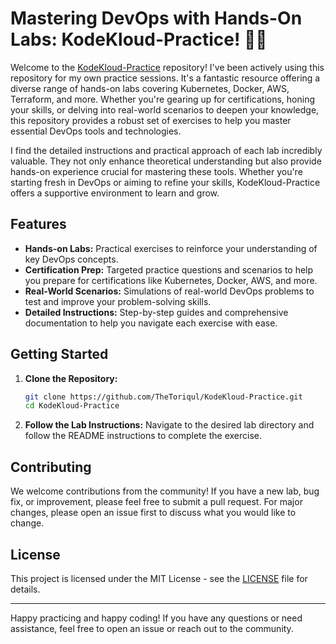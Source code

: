 # Mastering DevOps with Hands-On Labs: KodeKloud-Practice! 🌟🚀 

Welcome to the [KodeKloud-Practice](https://github.com/TheToriqul/KodeKloud-Practice) repository! I've been actively using this repository for my own practice sessions. It's a fantastic resource offering a diverse range of hands-on labs covering Kubernetes, Docker, AWS, Terraform, and more. Whether you're gearing up for certifications, honing your skills, or delving into real-world scenarios to deepen your knowledge, this repository provides a robust set of exercises to help you master essential DevOps tools and technologies.

I find the detailed instructions and practical approach of each lab incredibly valuable. They not only enhance theoretical understanding but also provide hands-on experience crucial for mastering these tools. Whether you're starting fresh in DevOps or aiming to refine your skills, KodeKloud-Practice offers a supportive environment to learn and grow.


## Features

- **Hands-on Labs:** Practical exercises to reinforce your understanding of key DevOps concepts.
- **Certification Prep:** Targeted practice questions and scenarios to help you prepare for certifications like Kubernetes, Docker, AWS, and more.
- **Real-World Scenarios:** Simulations of real-world DevOps problems to test and improve your problem-solving skills.
- **Detailed Instructions:** Step-by-step guides and comprehensive documentation to help you navigate each exercise with ease.

## Getting Started

1. **Clone the Repository:**
   ```bash
   git clone https://github.com/TheToriqul/KodeKloud-Practice.git
   cd KodeKloud-Practice
   ```
2. **Follow the Lab Instructions:**
   Navigate to the desired lab directory and follow the README instructions to complete the exercise.

## Contributing

We welcome contributions from the community! If you have a new lab, bug fix, or improvement, please feel free to submit a pull request. For major changes, please open an issue first to discuss what you would like to change.

## License

This project is licensed under the MIT License - see the [LICENSE](LICENSE) file for details.

---

Happy practicing and happy coding! If you have any questions or need assistance, feel free to open an issue or reach out to the community.
